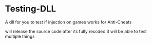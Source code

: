 # Testing-DLL
A dll for you to test if injection on games works for Anti-Cheats


will release the source code after its fully recoded it will be able to test multiple things
